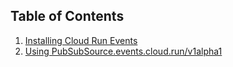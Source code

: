 ## Table of Contents

1. [Installing Cloud Run Events](./install/README.md)
1. [Using PubSubSource.events.cloud.run/v1alpha1](./pubsubsource/README.md)
